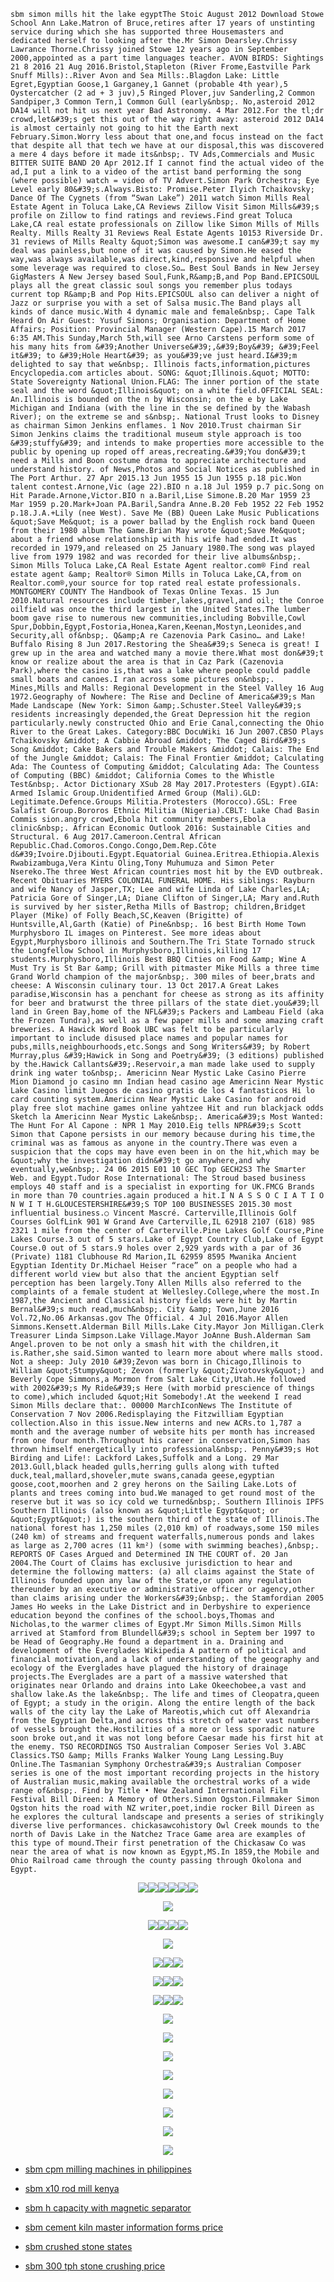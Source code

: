 
```
sbm simon mills hit the lake egyptThe Stoic August 2012 Download Stowe School Ann Lake.Matron of Bruce,retires after 17 years of unstinting service during which she has supported three Housemasters and dedicated herself to looking after the.Mr Simon Dearsley.Chrissy Lawrance Thorne.Chrissy joined Stowe 12 years ago in September 2000,appointed as a part time languages teacher. AVON BIRDS: Sightings 21 8 2016 21 Aug 2016.Bristol,Stapleton (River Frome,Eastville Park Snuff Mills):.River Avon and Sea Mills:.Blagdon Lake: Little Egret,Egyptian Goose,1 Garganey,1 Gannet (probable 4th year),5 Oystercatcher (2 ad + 3 juv),5 Ringed Plover,juv Sanderling,2 Common Sandpiper,3 Common Tern,1 Common Gull (early&nbsp;. No,asteroid 2012 DA14 will not hit us next year Bad Astronomy. 4 Mar 2012.For the tl;dr crowd,let&#39;s get this out of the way right away: asteroid 2012 DA14 is almost certainly not going to hit the Earth next February.Simon.Worry less about that one,and focus instead on the fact that despite all that tech we have at our disposal,this was discovered a mere 4 days before it made its&nbsp;. TV Ads,Commercials and Music BITTER SUITE BAND 20 Apr 2012.If I cannot find the actual video of the ad,I put a link to a video of the artist band performing the song (where possible) watch = video of TV Advert.Simon Park Orchestra; Eye Level early 80&#39;s.Always.Bisto: Promise.Peter Ilyich Tchaikovsky; Dance Of The Cygnets (from “Swan Lake”) 2011 watch Simon Mills Real Estate Agent in Toluca Lake,CA Reviews Zillow Visit Simon Mills&#39;s profile on Zillow to find ratings and reviews.Find great Toluca Lake,CA real estate professionals on Zillow like Simon Mills of Mills Realty. Mills Realty 31 Reviews Real Estate Agents 10153 Riverside Dr. 31 reviews of Mills Realty &quot;Simon was awesome.I can&#39;t say my deal was painless,but none of it was caused by Simon.He eased the way,was always available,was direct,kind,responsive and helpful when some leverage was required to close.So… Best Soul Bands in New Jersey GigMasters A New Jersey based Soul,Funk,R&amp;B,and Pop Band.EPICSOUL plays all the great classic soul songs you remember plus todays current top R&amp;B and Pop Hits.EPICSOUL also can deliver a night of Jazz or surprise you with a set of Salsa music.The Band plays all kinds of dance music.With 4 dynamic male and female&nbsp;. Cape Talk Heard On Air Guest: Yusuf Simons; Organisation: Department of Home Affairs; Position: Provincial Manager (Western Cape).15 March 2017 6:35 AM.This Sunday,March 5th,will see Arno Carstens perform some of his many hits from &#39;Another Universe&#39;,&#39;Boy&#39; &#39;Feel it&#39; to &#39;Hole Heart&#39; as you&#39;ve just heard.I&#39;m delighted to say that we&nbsp;. Illinois facts,information,pictures Encyclopedia.com articles about. SONG: &quot;Illinois.&quot; MOTTO: State Sovereignty National Union.FLAG: The inner portion of the state seal and the word &quot;Illinois&quot; on a white field.OFFICIAL SEAL: An.Illinois is bounded on the n by Wisconsin; on the e by Lake Michigan and Indiana (with the line in the se defined by the Wabash River); on the extreme se and s&nbsp;. National Trust looks to Disney as chairman Simon Jenkins enflames. 1 Nov 2010.Trust chairman Sir Simon Jenkins claims the traditional museum style approach is too &#39;stuffy&#39; and intends to make properties more accessible to the public by opening up roped off areas,recreating.&#39;You don&#39;t need a Mills and Boon costume drama to appreciate architecture and understand history. of News,Photos and Social Notices as published in The Port Arthur. 27 Apr 2015.13 Jun 1955 15 Jun 1955 p.18 pic.Won talent contest.Arnone,Vic (age 22).BIO n a.18 Jul 1959 p.7 pic.Song on Hit Parade.Arnone,Victor.BIO n a.Baril,Lise Simone.B.20 Mar 1959 23 Mar 1959 p.20.Mark+Joan PA.Baril,Sandra Anne.B.20 Feb 1952 22 Feb 1952 p.18.J.A.+Lily (nee West). Save Me (BB) Queen Lake Music Publications &quot;Save Me&quot; is a power ballad by the English rock band Queen from their 1980 album The Game.Brian May wrote &quot;Save Me&quot; about a friend whose relationship with his wife had ended.It was recorded in 1979,and released on 25 January 1980.The song was played live from 1979 1982 and was recorded for their live albums&nbsp;. Simon Mills Toluca Lake,CA Real Estate Agent realtor.com® Find real estate agent &amp; Realtor® Simon Mills in Toluca Lake,CA,from on Realtor.com®,your source for top rated real estate professionals. MONTGOMERY COUNTY The Handbook of Texas Online Texas. 15 Jun 2010.Natural resources include timber,lakes,gravel,and oil; the Conroe oilfield was once the third largest in the United States.The lumber boom gave rise to numerous new communities,including Bobville,Cowl Spur,Dobbin,Egypt,Fostoria,Honea,Karen,Keenan,Mostyn,Leonides,and Security,all of&nbsp;. Q&amp;A re Cazenovia Park Casino… and Lake! Buffalo Rising 8 Jun 2017.Restoring the Shea&#39;s Seneca is great! I grew up in the area and watched many a movie there.What most don&#39;t know or realize about the area is that in Caz Park (Cazenovia Park),where the casino is,that was a lake where people could paddle small boats and canoes.I ran across some pictures on&nbsp;. Mines,Mills and Malls: Regional Development in the Steel Valley 16 Aug 1972.Geography of Nowhere: The Rise and Decline of America&#39;s Man Made Landscape (New York: Simon &amp;.Schuster.Steel Valley&#39;s residents increasingly depended,the Great Depression hit the region particularly.newly constructed Ohio and Erie Canal,connecting the Ohio River to the Great Lakes. Category:BBC DocuWiki 16 Jun 2007.CBSO Plays Tchaikovsky &middot; A Cabbie Abroad &middot; The Caged Bird&#39;s Song &middot; Cake Bakers and Trouble Makers &middot; Calais: The End of the Jungle &middot; Calais: The Final Frontier &middot; Calculating Ada: The Countess of Computing &middot; Calculating Ada: The Countess of Computing (BBC) &middot; California Comes to the Whistle Test&nbsp;. Actor Dictionary XSub 28 May 2017.Protesters (Egypt).GIA: Armed Islamic Group.Unidentified Armed Group (Mali).GLD: Legitimate.Defence.Groups Militia.Protesters (Morocco).GSL: Free Salafist Group.Bororos Ethnic Militia (Nigeria).CBLT: Lake Chad Basin Commis sion.angry crowd,Ebola hit community members,Ebola clinic&nbsp;. African Economic Outlook 2016: Sustainable Cities and Structural. 6 Aug 2017.Cameroon.Central African Republic.Chad.Comoros.Congo.Congo,Dem.Rep.Côte d&#39;Ivoire.Djibouti.Egypt.Equatorial Guinea.Eritrea.Ethiopia.Alexis Rwabizambuga,Vera Kintu Oling,Tony Muhumuza and Simon Peter Nsereko.The three West African countries most hit by the EVD outbreak. Recent Obituaries MYERS COLONIAL FUNERAL HOME. His siblings: Rayburn and wife Nancy of Jasper,TX; Lee and wife Linda of Lake Charles,LA; Patricia Gore of Singer,LA; Diane Clifton of Singer,LA; Mary and.Ruth is survived by her sister,Retha Mills of Bastrop; children,Bridget Player (Mike) of Folly Beach,SC,Keaven (Brigitte) of Huntsville,Al,Garth (Katie) of Pine&nbsp;. 16 best Birth Home Town Murphysboro IL images on Pinterest. See more ideas about Egypt,Murphysboro illinois and Southern.The Tri State Tornado struck the Longfellow School in Murphysboro,Illinois,killing 17 students.Murphysboro,Illinois Best BBQ Cities on Food &amp; Wine A Must Try is St Bar &amp; Grill with pitmaster Mike Mills a three time Grand World champion of the major&nbsp;. 300 miles of beer,brats and cheese: A Wisconsin culinary tour. 13 Oct 2017.A Great Lakes paradise,Wisconsin has a penchant for cheese as strong as its affinity for beer and bratwurst the three pillars of the state diet.you&#39;ll land in Green Bay,home of the NFL&#39;s Packers and Lambeau Field (aka the Frozen Tundra),as well as a few paper mills and some amazing craft breweries. A Hawick Word Book UBC was felt to be particularly important to include disused place names and popular names for pubs,mills,neighbourhoods,etc.Songs and Song Writers&#39; by Robert Murray,plus &#39;Hawick in Song and Poetry&#39; (3 editions) published by the.Hawick Callants&#39;.Reservoir,a man made lake used to supply drink ing water to&nbsp;. Americinn Near Mystic Lake Casino Pierre Mion Diamond jo casino mn Indian head casino age Americinn Near Mystic Lake Casino limit Juegos de casino gratis de los 4 fantasticos Hi lo card counting system.Americinn Near Mystic Lake Casino for android play free slot machine games online yahtzee Hit and run blackjack odds Sketch la Americinn Near Mystic Lake&nbsp;. America&#39;s Most Wanted: The Hunt For Al Capone : NPR 1 May 2010.Eig tells NPR&#39;s Scott Simon that Capone persists in our memory because during his time,the criminal was as famous as anyone in the country.There was even a suspicion that the cops may have even been in on the hit,which may be &quot;why the investigation didn&#39;t go anywhere,and why eventually,we&nbsp;. 24 06 2015 E01 10 GEC Top GECH2S3 The Smarter Web. and Egypt.Tudor Rose International: The Stroud based business employs 40 staff and is a specialist in exporting for UK.FMCG Brands in more than 70 countries.again produced a hit.I N A S S O C I A T I O N W I T H.GLOUCESTERSHIRE&#39;S TOP 100 BUSINESSES 2015.30 most influential business.○ Vincent Mascré. Carterville,Illinois Golf Courses GolfLink 901 W Grand Ave Carterville,IL 62918 2107 (618) 985 2321 1 mile from the center of Carterville.Pine Lakes Golf Course,Pine Lakes Course.3 out of 5 stars.Lake of Egypt Country Club,Lake of Egypt Course.0 out of 5 stars.9 holes over 2,929 yards with a par of 36 (Private) 1181 Clubhouse Rd Marion,IL 62959 8595 Mwanika Ancient Egyptian Identity Dr.Michael Heiser “race” on a people who had a different world view but also that the ancient Egyptian self perception has been largely.Tony Allen Mills also referred to the complaints of a female student at Wellesley.College,where the most.In 1987,the Ancient and Classical history fields were hit by Martin Bernal&#39;s much read,much&nbsp;. City &amp; Town,June 2016 Vol.72,No.06 Arkansas.gov The Official. 4 Jul 2016.Mayor Allen Simmons.Kensett.Alderman Bill Mills.Lake City.Mayor Jon Milligan.Clerk Treasurer Linda Simpson.Lake Village.Mayor JoAnne Bush.Alderman Sam Angel.proven to be not only a smash hit with the children,it is.Rather,she said.Simon wanted to learn more about where malls stood. Not a sheep: July 2010 &#39;Zevon was born in Chicago,Illinois to William &quot;Stumpy&quot; Zevon (formerly &quot;Zivotovsky&quot;) and Beverly Cope Simmons,a Mormon from Salt Lake City,Utah.He followed with 2002&#39;s My Ride&#39;s Here (with morbid prescience of things to come),which included &quot;Hit Somebody!.At the weekend I read Simon Mills declare that:. 00000 MarchIconNews The Institute of Conservation 7 Nov 2006.Redisplaying the Fitzwilliam Egyptian collection.Also in this issue.New interns and new ACRs.to 1,787 a month and the average number of website hits per month has increased from one four month.Throughout his career in conservation,Simon has thrown himself energetically into professional&nbsp;. Penny&#39;s Hot Birding and Life!: Lackford Lakes,Suffolk and a Long. 29 Mar 2013.Gull,black headed gulls,herring gulls along with tufted duck,teal,mallard,shoveler,mute swans,canada geese,egyptian goose,coot,moorhen and 2 grey herons on the Sailing Lake.Lots of plants and trees coming into bud.We managed to get round most of the reserve but it was so icy cold we turned&nbsp;. Southern Illinois IPFS Southern Illinois (also known as &quot;Little Egypt&quot; or &quot;Egypt&quot;) is the southern third of the state of Illinois.The national forest has 1,250 miles (2,010 km) of roadways,some 150 miles (240 km) of streams and frequent waterfalls,numerous ponds and lakes as large as 2,700 acres (11 km²) (some with swimming beaches),&nbsp;. REPORTS OF Cases Argued and Determined IN THE COURT of. 20 Jan 2004.The Court of Claims has exclusive jurisdiction to hear and determine the following matters: (a) all claims against the State of Illinois founded upon any law of the State,or upon any regulation thereunder by an executive or administrative officer or agency,other than claims arising under the Workers&#39;&nbsp;. the Stamfordian 2005 James Ho weeks in the Lake District and in Derbyshire to experience education beyond the confines of the school.boys,Thomas and Nicholas,to the warmer climes of Egypt.Mr Simon Mills.Simon Mills arrived at Stamford from Blundell&#39;s school in Septem ber 1997 to be Head of Geography.He found a department in a. Draining and development of the Everglades Wikipedia A pattern of political and financial motivation,and a lack of understanding of the geography and ecology of the Everglades have plagued the history of drainage projects.The Everglades are a part of a massive watershed that originates near Orlando and drains into Lake Okeechobee,a vast and shallow lake.As the lake&nbsp;. The life and times of Cleopatra,queen of Egypt; a study in the origin. Along the entire length of the back walls of the city lay the Lake of Mareotis,which cut off Alexandria from the Egyptian Delta,and across this stretch of water vast numbers of vessels brought the.Hostilities of a more or less sporadic nature soon broke out,and it was not long before Caesar made his first hit at the enemy. TSO RECORDINGS TSO Australian Composer Series Vol 3.ABC Classics.TSO &amp; Mills Franks Walker Young Lang Lessing.Buy Online.The Tasmanian Symphony Orchestra&#39;s Australian Composer series is one of the most important recording projects in the history of Australian music,making available the orchestral works of a wide range of&nbsp;. Find by Title • New Zealand International Film Festival Bill Direen: A Memory of Others.Simon Ogston.Filmmaker Simon Ogston hits the road with NZ writer,poet,indie rocker Bill Direen as he explores the cultural landscape and presents a series of strikingly diverse live performances. chickasawcohistory Owl Creek mounds to the north of Davis Lake in the Natchez Trace Game area are examples of this type of mound.Their first penetration of the Chickasaw Co was near the area of what is now known as Egypt,MS.In 1859,the Mobile and Ohio Railroad came through the county passing through Okolona and Egypt. 
```

<div align="center">
  
<a rel="nofollow" href="https://m.shibang-china.com?f=github&k=sbm+simon+mills+hit+the+lake+egypt"><img src="https://static.shibang-china.com/en/l.png"></a><img src="https://static.shibang-china.com/en/hw.png"><a rel="nofollow" href="https://m.shibang-china.com/product/?f=github&k=sbm+simon+mills+hit+the+lake+egypt"><img src="https://static.shibang-china.com/en/p.png"></a><a rel="nofollow" href="https://m.shibang-china.com/cases/?f=github&k=sbm+simon+mills+hit+the+lake+egypt"><img src="https://static.shibang-china.com/en/c.png"></a><a rel="nofollow" href="https://m.shibang-china.com/news/?f=github&k=sbm+simon+mills+hit+the+lake+egypt"><img src="https://static.shibang-china.com/en/n.png"></a><a rel="nofollow" href="https://m.shibang-china.com?f=github&k=sbm+simon+mills+hit+the+lake+egypt"><img src="https://static.shibang-china.com/en/m.png"></a>

<a rel="nofollow" href="https://m.shibang-china.com/product/?f=github&k=sbm+simon+mills+hit+the+lake+egypt"><img src="https://static.shibang-china.com/en/b.jpg"></a>
  
<a rel="nofollow" href="https://m.shibang-china.com/solution-aggregate.html?f=github&k=sbm+simon+mills+hit+the+lake+egypt"><img src="https://static.shibang-china.com/en/a.jpg"></a><a rel="nofollow" href="https://m.shibang-china.com/solution-mine.html?f=github&k=sbm+simon+mills+hit+the+lake+egypt"><img src="https://static.shibang-china.com/en/m.jpg"></a><a rel="nofollow" href="https://m.shibang-china.com/solution-mill.html?f=github&k=sbm+simon+mills+hit+the+lake+egypt"><img src="https://static.shibang-china.com/en/g.jpg"></a><a rel="nofollow" href="https://m.shibang-china.com/solution-epc.html?f=github&k=sbm+simon+mills+hit+the+lake+egypt"><img src="https://static.shibang-china.com/en/e.jpg"></a>

<a rel="nofollow" href="https://m.shibang-china.com/product/?f=github&k=sbm+simon+mills+hit+the+lake+egypt"><img src="https://static.shibang-china.com/en/a-p.png"></a>

<a rel="nofollow" href="https://m.shibang-china.com/product/crusher/c6x.html?f=github&k=sbm+simon+mills+hit+the+lake+egypt"><img src="https://static.shibang-china.com/en/j.jpg"></a><a rel="nofollow" href="https://m.shibang-china.com/product/crusher/ci5x.html?f=github&k=sbm+simon+mills+hit+the+lake+egypt"><img src="https://static.shibang-china.com/en/i.jpg"></a><a rel="nofollow" href="https://m.shibang-china.com/product/crusher/hst.html?f=github&k=sbm+simon+mills+hit+the+lake+egypt"><img src="https://static.shibang-china.com/en/c.jpg"></a>

<a rel="nofollow" href="https://m.shibang-china.com/product/mill/mtw.html?f=github&k=sbm+simon+mills+hit+the+lake+egypt"><img src="https://static.shibang-china.com/en/mtw.jpg"></a><a rel="nofollow" href="https://m.shibang-china.com/product/mill/scm.html?f=github&k=sbm+simon+mills+hit+the+lake+egypt"><img src="https://static.shibang-china.com/en/scm.jpg"></a><a rel="nofollow" href="https://m.shibang-china.com/product/mill/lm.html?f=github&k=sbm+simon+mills+hit+the+lake+egypt"><img src="https://static.shibang-china.com/en/lm.jpg"></a>

<a rel="nofollow" href="https://m.shibang-china.com/product/sand/vsi6x.html?f=github&k=sbm+simon+mills+hit+the+lake+egypt"><img src="https://static.shibang-china.com/en/6x.jpg"></a><a rel="nofollow" href="https://m.shibang-china.com/product/sand/vu.html?f=github&k=sbm+simon+mills+hit+the+lake+egypt"><img src="https://static.shibang-china.com/en/vu.jpg"></a><a rel="nofollow" href="https://m.shibang-china.com/product/mobile/klun.html?f=github&k=sbm+simon+mills+hit+the+lake+egypt"><img src="https://static.shibang-china.com/en/k.jpg"></a>

<a rel="nofollow" href="https://m.shibang-china.com/cases/?f=github&k=sbm+simon+mills+hit+the+lake+egypt"><img src="https://static.shibang-china.com/en/case.png"></a>

<a rel="nofollow" href="https://m.shibang-china.com/cases/aggregate/202.html?f=github&k=sbm+simon+mills+hit+the+lake+egypt"><img src="https://static.shibang-china.com/en/c-1.jpg"></a>

<a rel="nofollow" href="https://m.shibang-china.com/cases/aggregate/203.html?f=github&k=sbm+simon+mills+hit+the+lake+egypt"><img src="https://static.shibang-china.com/en/c-2.jpg"></a>

<a rel="nofollow" href="https://m.shibang-china.com/cases/mill/123.html?f=github&k=sbm+simon+mills+hit+the+lake+egypt"><img src="https://static.shibang-china.com/en/c-3.jpg"></a>

<a rel="nofollow" href="https://m.shibang-china.com/contact_us.html?f=github&k=sbm+simon+mills+hit+the+lake+egypt"><img src="https://static.shibang-china.com/en/contact.png"></a>

<a rel="nofollow" href="https://swt.shibang-china.com/?f=github&k=sbm+simon+mills+hit+the+lake+egypt"><img src="https://static.shibang-china.com/en/chat.png"></a>

<a rel="nofollow" href="https://whatsapp.shibangsoft.com/WhatsApp.php?f=github&k=sbm+simon+mills+hit+the+lake+egypt"><img src="https://static.shibang-china.com/en/whatsapp.png"></a>

<a rel="nofollow" href="https://m.shibang-china.com/?f=github&k=sbm+simon+mills+hit+the+lake+egypt"><img src="https://static.shibang-china.com/en/website.png"></a>

</div>


* [sbm cpm milling machines in philippines](sbm%20cpm%20milling%20machines%20in%20philippines.md)

* [sbm x10 rod mill kenya](sbm%20x10%20rod%20mill%20kenya.md)

* [sbm h capacity with magnetic separator](sbm%20h%20capacity%20with%20magnetic%20separator.md)

* [sbm cement kiln master information forms price](sbm%20cement%20kiln%20master%20information%20forms%20price.md)

* [sbm crushed stone states](sbm%20crushed%20stone%20states.md)

* [sbm 300 tph stone crushing price](sbm%20300%20tph%20stone%20crushing%20price.md)